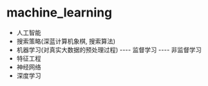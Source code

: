 # machine_learning


- 人工智能
- 搜索策略(深蓝计算机象棋, 搜索算法)
- 机器学习(对真实大数据的预处理过程) ---- 监督学习 ---- 非监督学习
- 特征工程
- 神经网络
- 深度学习
